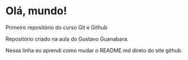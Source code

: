 # Olá, mundo!
 Primeiro repositório do curso Git e Github

Repositório criado na aula do Gustavo Guanabara.

Nessa linha eu aprendi como mudar o README.md direto do site github.


